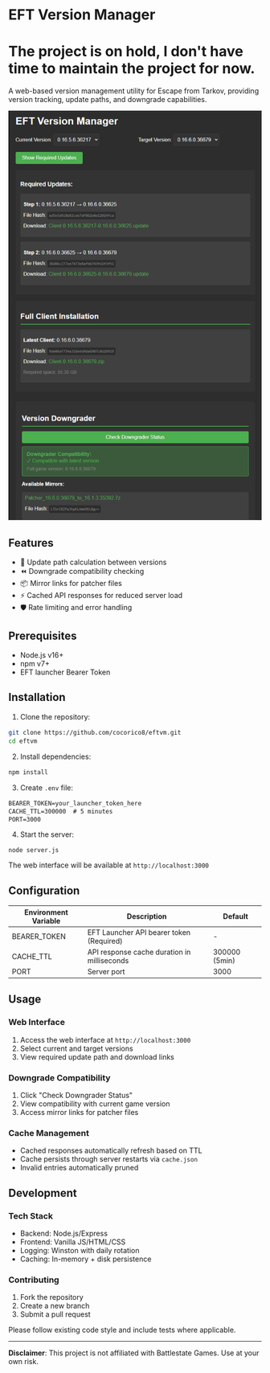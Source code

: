 # EFT Version Manager

# The project is on hold, I don't have time to maintain the project for now.

A web-based version management utility for Escape from Tarkov, providing version tracking, update paths, and downgrade capabilities.

![Screenshot](screenshot.png)

## Features

- 🔄 Update path calculation between versions
- ⏪ Downgrade compatibility checking
- 📦 Mirror links for patcher files
- ⚡ Cached API responses for reduced server load
- 🛡️ Rate limiting and error handling

## Prerequisites

- Node.js v16+
- npm v7+
- EFT launcher Bearer Token

## Installation

1. Clone the repository:
```bash
git clone https://github.com/cocorico8/eftvm.git
cd eftvm
```

2. Install dependencies:
```bash
npm install
```

3. Create `.env` file:
```env
BEARER_TOKEN=your_launcher_token_here
CACHE_TTL=300000  # 5 minutes
PORT=3000
```

4. Start the server:
```bash
node server.js
```

The web interface will be available at `http://localhost:3000`

## Configuration

| Environment Variable | Description                                  | Default       |
|----------------------|----------------------------------------------|---------------|
| BEARER_TOKEN         | EFT Launcher API bearer token (Required)     | -             |
| CACHE_TTL            | API response cache duration in milliseconds  | 300000 (5min) |
| PORT                 | Server port                                  | 3000          |

## Usage

### Web Interface
1. Access the web interface at `http://localhost:3000`
2. Select current and target versions
3. View required update path and download links

### Downgrade Compatibility
1. Click "Check Downgrader Status"
2. View compatibility with current game version
3. Access mirror links for patcher files

### Cache Management
- Cached responses automatically refresh based on TTL
- Cache persists through server restarts via `cache.json`
- Invalid entries automatically pruned

## Development

### Tech Stack
- Backend: Node.js/Express
- Frontend: Vanilla JS/HTML/CSS
- Logging: Winston with daily rotation
- Caching: In-memory + disk persistence

### Contributing
1. Fork the repository
2. Create a new branch
3. Submit a pull request

Please follow existing code style and include tests where applicable.

---

**Disclaimer**: This project is not affiliated with Battlestate Games. Use at your own risk.
